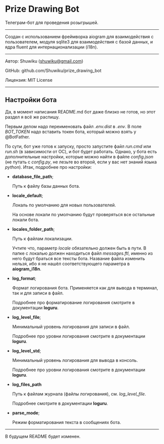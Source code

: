 # Prize Drawing Bot

Телеграм-бот для проведения розыгрышей.

---

Создан с использованием фреймворка aiogram для взаимодействия с пользователем, модуля sqlite3 для взаимодействия с базой данных, и ядра fluent для интернационализации (i18n).

---

Автор: Shuwiku (shuwiku@gmail.com)

GitHub: github.com/Shuwiku/prize_drawing_bot

Лицензия: MIT License

---

## Настройки бота

Да, в момент написания README.md бот даже близко не готов, но этот раздел я всё же распишу.

Первым делом надо переименовать файл *.env.dist* в *.env*. В поле *BOT_TOKEN* надо вставить токен бота, который можно взять у @BotFather.

По сути, бот уже готов к запуску, просто запустите файл *run.cmd* или *run.sh* (в зависимости от ОС), и бот будет работать. Однако, у бота есть дополнительные настройки, которые можно найти в файле *config.json* (не путать с *config.py*, не лезьте во второй, если у вас нет знаний языка *python*). Итак, подробнее про настройки:



- **database_file_path**;
  
  Путь к файлу базы данных бота.
  
  

- **locale_default**;
  
  Локаль по умолчанию для новых пользователей. 
  
  На основе локали по умолчанию будут проверяться все остальные локали бота. 
  
  

- **locales_folder_path**;
  
  Путь к файлам локализации.
  
  Учтите что, параметр *locale* обязательно должен быть в пути. В папке с локалью должен находиться файл *messages.ftl*, именно из него будут браться все тексты бота. Название файла изменить нельзя, ибо я не нашёл соответствующего параметра в **aiogram_i18n**.
  
  

- **log_format**;
  
  Формат логирования бота. Применяется как для вывода в терминал, так и для записи в файл.
  
  Подробнее про форматирование логирования смотрите в документации **loguru**.
  
  

- **log_level_file**;
  
  Минимальный уровень логирования для записи в файл.
  
  Подробнее про уровни логирования смотрите в документации **loguru**.
  
  

- **log_level_std**;
  
  Минимальный уровень логирования для вывода в консоль.
  
  Подробнее про уровни логирования смотрите в документации **loguru**.
  
  

- **log_files_path**
  
  Путь к файлам журнала (файлы логирования), см. *log_level_file*.
  
  Подробнее смотрите в документации **loguru**.
  
  

- **parse_mode**;
  
  Режим форматирования текста в сообщениях бота.

---

В будущем README будет изменен.
